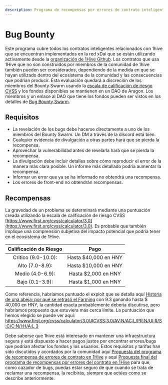 ```yaml
---
description: Programa de recompensas por errores de contrato inteligente
---
```


# Bug Bounty

Este programa cubre todos los contratos inteligentes relacionados con 1hive que se encuentran implementados en la red xDai que se están utilizando activamente desde la [organización de 1Hive Github](https://github.com/1Hive/). Los contratos que usa 1Hive que no son construidos por miembros de la comunidad de 1hive también pueden ser considerados, dependiendo de la medida en que se hayan utilizado dentro del ecosistema de la comunidad y las consecuencias que podrían producir. Esta evaluación quedará a discreción de los miembros del Bounty Swarm usando la [escala de calificación de riesgo CVSS](https://www.first.org/cvss/calculator/3.0) y los fondos disponibles se mantienen en un DAO de Aragon. Los miembros y un enlace al DAO que tiene los fondos pueden ser vistos en los detalles de [Bug Bounty Swarm](../swarms/bug-bounty.md).

## Requisitos

* La revelación de los bugs debe hacerse directamente a uno de los miembros del Bounty Swarm. Un DM a través de la discord está bien. 
* Cualquier evidencia de divulgación a otras partes hará que se pierda la recompensa. 
* Aprovechar la vulnerabilidad antes de revelarla hará que se pierda la recompensa. 
* La divulgación debe incluir detalles sobre cómo reproducir el error de la manera más clara posible. Un informe más detallado podría aumentar la recompensa. 
* Informar un error que ya se ha informado no obtendrá una recompensa.
* Los errores de front-end no obtendrán recompensas.

## Recompensas

La gravedad de un problema se determinará mediante una puntuación creada utilizando la escala de calificación de riesgo CVSS [https://www.first.org/cvss/calculator/3.0](https://www.first.org/cvss/calculator/3.0). Es probable que también implique una comprensión subjetiva del impacto potencial que podría tener en el ecosistema de 1Hive.

| Calificación de Riesgo | Pago |
| :---: | :---: |
| Critico \(9.0-10.0\): | Hasta $40,000 en HNY |
| Alto \(7.0-8.9\): | Hasta $10,000 en HNY |
| Medio \(4.0-6.9\): | Hasta $2,000 en HNY |
| Bajo \(0.1-3.9\): | Hasta $1,000 en HNY |

Como referencia, habríamos puntuado el exploit que se detalla aquí [Historia de una abeja: por qué se retrasó el Farming](https://forum.1hive.org/t/story-of-a-bee-why-farming-was-delayed/875) con 9.3 ganando hasta $ 40,000 en HNY, la cantidad exacta probablemente debería discutirse, pero habríamos propuesto que estuviera más cerca límite. La puntuación que hemos elegido se puede ver aquí: [https://www.first.org/cvss/calculator/3.0\#CVSS:3.0/AV:N/AC:L/PR:N/UI:R/S:C/C:N/I:H/A:L 3](https://www.first.org/cvss/calculator/3.0#CVSS:3.0/AV:N/AC:L/PR:N/UI:R/S:C/C:N/I:H/A:L)

Debe saberse que 1hive está interesado en mantener una infraestructura segura y está dispuesto a hacer pagos justos por encontrar errores/bugs que podrían afectar los fondos y los usuarios. Estos requisitos y tarifas han sido discutidos y acordados por la comunidad aquí [Propuesta del programa de recompensa de errores de contrato en 1Hive](https://forum.1hive.org/t/1hive-contract-bug-bounty-program-proposal/978) y aquí [Propuesta final del programa de recompensas por errores del contrato en 1Hive](https://forum.1hive.org/t/final-1hive-contract-bug-bounty-program-proposal/1339) para que, como cazador de bugs, puedas estar seguro de que cuando se trata de reclamar una recompensa, la recibirás, siempre que actúes como se describe anteriormente.

